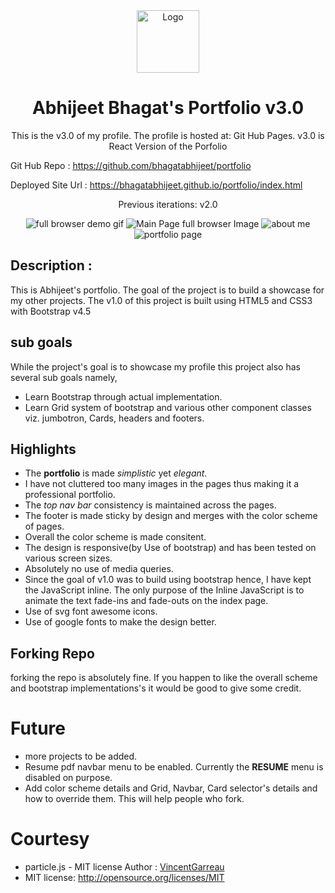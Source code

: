 <div align="center">
  <img alt="Logo" src="https://github.com/bhagatabhijeet/portfolio/raw/master/assets/newlogo.png" width="100" />
</div>
<h1 align="center">
  Abhijeet Bhagat's Portfolio v3.0
</h1>
<p align="center">
  This is the v3.0 of my profile. 
  The profile is hosted at: Git Hub Pages.  
  v3.0 is React Version of the Porfolio
</p>

Git Hub Repo : https://github.com/bhagatabhijeet/portfolio


Deployed Site Url : https://bhagatabhijeet.github.io/portfolio/index.html

<p align="center">
  Previous iterations: v2.0  
</p>

<div align="center">
<img src="https://github.com/bhagatabhijeet/portfolio/raw/master/assets/ReadMeImages/demo.gif" alt="full browser demo gif"/>

<img src="https://github.com/bhagatabhijeet/portfolio/raw/master/assets/ReadMeImages/mainpagefullbrowser.png" alt="Main Page full browser Image"/>

<img src="https://github.com/bhagatabhijeet/portfolio/raw/master/assets/ReadMeImages/AboutMe.png" alt="about me"/>
<img src="https://github.com/bhagatabhijeet/portfolio/raw/master/assets/ReadMeImages/portfolio.png"  alt="portfolio page"/>

</div> 


## Description :

This is Abhijeet's portfolio. The goal of the project is to build a showcase for my other projects. 
The v1.0 of this project is built using HTML5 and CSS3 with Bootstrap v4.5

## sub goals
While the project's goal is to showcase my profile this project also has several sub goals namely,

* Learn Bootstrap through actual implementation.
* Learn Grid system of bootstrap and various other component classes viz. jumbotron, Cards, headers and footers.

## Highlights
* The **portfolio** is made *simplistic* yet *elegant*.
* I have not cluttered too many images in the pages thus making it a professional portfolio.
* The *top nav bar* consistency is maintained across the pages.
* The footer is made sticky by design and merges with the color scheme of pages.
* Overall the color scheme is made consitent.
* The design is responsive(by Use of bootstrap) and has been tested on various screen sizes.
* Absolutely no use of media queries.
* Since the goal of v1.0 was to build using bootstrap hence, I have kept the JavaScript inline. The only purpose of the Inline JavaScript
is to animate the text fade-ins and fade-outs on the index page.
* Use of svg font awesome icons.
* Use of google fonts to make the design better.

## Forking Repo
forking the repo is absolutely fine. If you happen to like the overall scheme and bootstrap implementations's it would be good to give some credit.

# Future
* more projects to be added.
* Resume pdf navbar menu to be enabled. Currently the **RESUME** menu is disabled on purpose.
* Add color scheme details and Grid, Navbar, Card selector's details and how to override them. This will help people who fork.

# Courtesy
* particle.js -   MIT license Author : [VincentGarreau](github.com/VincentGarreau/particles.js) 
* MIT license: http://opensource.org/licenses/MIT
